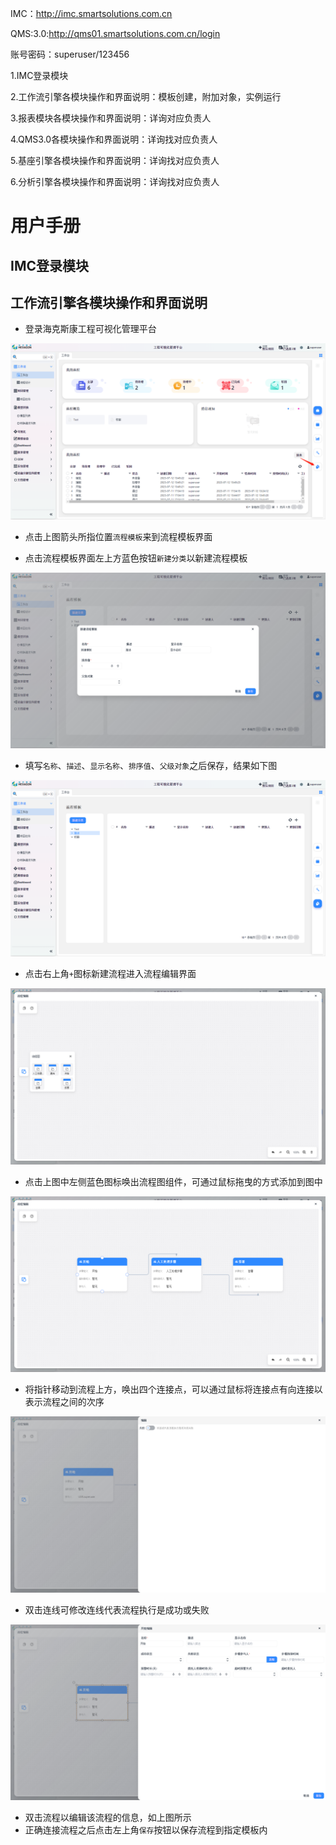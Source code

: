 IMC：http://imc.smartsolutions.com.cn  

QMS:3.0:http://qms01.smartsolutions.com.cn/login

账号密码：superuser/123456

1.IMC登录模块

2.工作流引擎各模块操作和界面说明：模板创建，附加对象，实例运行

3.报表模块各模块操作和界面说明：详询对应负责人

4.QMS3.0各模块操作和界面说明：详询找对应负责人

5.基座引擎各模块操作和界面说明：详询找对应负责人

6.分析引擎各模块操作和界面说明：详询找对应负责人



# 用户手册

## IMC登录模块

## 工作流引擎各模块操作和界面说明

- 登录海克斯康工程可视化管理平台

![](./img/模板界面.png)

- 点击上图箭头所指位置`流程模板`来到流程模板界面

- 点击流程模板界面左上方蓝色按钮`新建分类`以新建流程模板

![](./img/新建模板.png)

- 填写`名称`、`描述`、`显示名称`、`排序值`、`父级对象`之后保存，结果如下图

![](./img/保存的模板.png)

- 点击右上角`+`图标新建流程进入流程编辑界面

![](./img/流程编辑.png)

- 点击上图中左侧蓝色图标唤出流程图组件，可通过鼠标拖曳的方式添加到图中

![](img/流程连接.png)

- 将指针移动到流程上方，唤出四个连接点，可以通过鼠标将连接点有向连接以表示流程之间的次序

![](./img/连线.png)

- 双击连线可修改连线代表流程执行是成功或失败

![](img/编辑流程.png)

- 双击流程以编辑该流程的信息，如上图所示
- 正确连接流程之后点击左上角`保存`按钮以保存流程到指定模板内